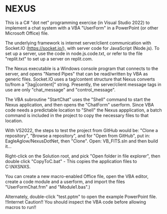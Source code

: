 # NEXUS
This is a C# "dot net" programming exercise (in Visual Studio 2022) to implement a chat system with a VBA "UserForm" in a PowerPoint
(or other Microsoft Office) file.

The underlying framework is internet server/client communication with Socket.IO (https://socket.io/), with server code for
JavaScript (Node.js). To set up a server, use the code in node.js.code.txt, or refer to the file "replit.txt" to set up a server on replit.com.

The Nexus executable is a Windows console program that connects to the server, and opens "Named Pipes" that can be read/written by 
VBA as generic files.  Socket.IO uses a tag/content structure that Nexus converts to/from a "|tag|content|" string.  Presently,
the server/client message tags in use are only "chat_message" and "control_message".

The VBA subroutine "StartChat" uses the "Shell" command to start the Nexus application, and then opens the "ChatForm" userform.
Since VBA code needs a predictable location to "Shell" the Nexus appplication, a batch command is included in the project to 
copy the necessary files to that location.

With VS2022, the steps to test the project from GitHub would be: "Clone a repository", "Browse a repository", and for "Open from GitHub",
put in: EagleAglow/NexusDotNet, then "Clone". Open: VB_FITS.sln and then build it...

Right-click on the Solution root, and pick "Open folder in file explorer", then double click "CopyToC.bat" - This copies the
application files to C:\NXSNXS.

You can create a new macro-enabled Office file, open the VBA editor, create a code module and a userform, and import the files
"UserFormChat.frm" and "Module1.bas".)

Alternately, double-click "test.pptm" to open the example PowerPoint file.  !!Internet Caution!! You should inspect the VBA code before
allowing macros to run!!
